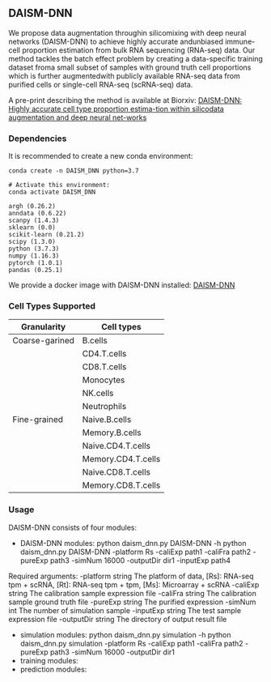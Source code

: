 ## DAISM-DNN

We propose data augmentation throughin silicomixing with deep neural networks (DAISM-DNN) to achieve highly accurate andunbiased  immune-cell  proportion  estimation  from  bulk  RNA  sequencing  (RNA-seq)  data. Our method tackles the batch effect problem by creating a data-specific training dataset froma small subset of samples with ground truth cell proportions which is further augmentedwith  publicly  available  RNA-seq  data  from  purified  cells  or  single-cell  RNA-seq  (scRNA-seq) data.

A pre-print describing the method is available at Biorxiv:
 [DAISM-DNN: Highly accurate cell type proportion estima-tion within silicodata augmentation and deep neural net-works](https://www.biorxiv.org/content/10.1101/2020.03.26.009308v2)
 
 ### Dependencies
 It is recommended to create a new conda environment:
 ```
 conda create -n DAISM_DNN python=3.7

# Activate this environment:
conda activate DAISM_DNN
 ```
 ```
argh (0.26.2) 
anndata (0.6.22)
scanpy (1.4.3)
sklearn (0.0)
scikit-learn (0.21.2)
scipy (1.3.0)
python (3.7.3)
numpy (1.16.3)
pytorch (1.0.1)
pandas (0.25.1)
```
We provide a docker image with DAISM-DNN installed:
[DAISM-DNN]()

### Cell Types Supported

|Granularity|Cell types|
|---|---|
|Coarse-garined|B.cells|
||CD4.T.cells|
||CD8.T.cells|
||Monocytes|
||NK.cells|
||Neutrophils|
|Fine-grained|Naive.B.cells|
||Memory.B.cells|
||Naive.CD4.T.cells|
||Memory.CD4.T.cells|
||Naive.CD8.T.cells|
||Memory.CD8.T.cells|

### Usage
DAISM-DNN consists of four modules:

- DAISM-DNN modules: 
python daism_dnn.py DAISM-DNN -h
python daism_dnn.py DAISM-DNN -platform Rs -caliExp path1 -caliFra path2 -pureExp path3 -simNum 16000 -outputDir dir1 -inputExp path4

Required arguments:
-platform    string    The platform of data, [Rs]: RNA-seq tpm + scRNA, [Rt]: RNA-seq tpm + tpm,
                        [Ms]: Microarray + scRNA
-caliExp      string   The calibration sample expression file
-caliFra      string   The calibration sample ground truth file
-pureExp      string   The purified expression
-simNum       int      The number of simulation sample
-inputExp     string   The test sample expression file
-outputDir    string   The directory of output result file

- simulation modules:
python daism_dnn.py simulation -h
python daism_dnn.py simulation -platform Rs -caliExp path1 -caliFra path2 -pureExp path3 -simNum 16000 -outputDir dir1
- training modules:
- prediction modules:


